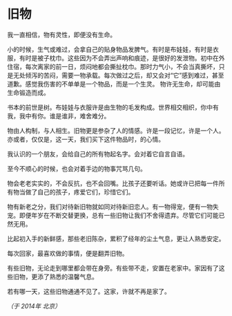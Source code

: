 # 旧物

我一直相信，物有灵性，即便没有生命。

小的时候，生气或难过，会拿自己的贴身物品发脾气。有时是布娃娃，有时是衣服，有时是被子枕巾。这些因为不会弄出声响和痕迹，是很好的发泄物。初中在外住宿，每次离家的前一日，烦闷地都会撕扯枕巾。那时力气小，不会当真撕坏，只是无处倾泻的苦闷，需要一物承载。每次做过之后，却又会对“它”感到难过，甚至道歉。感觉我伤害的不单单是一个物品，而是一个生灵。
物许无生命，却可能由生命锻造而成。

书本的前世是树。布娃娃与衣服许是由生物的毛发构成。世界相交相织，你中有我，我中有你。谁是谁非，难舍难分。

物由人构制，与人相生。旧物更是参杂了人的情感。许是一段记忆，许是一个人。亦或者，仅仅是，这一天，我们买下这件物品时，的心情。

我认识的一个朋友，会给自己的所有物起名字。会对着它自言自语。

至今不顺心的时候，也会对着手边的物事咒骂几句。

物会老老实实的，不会反抗，也不会回嘴。比孩子还要听话。她或许已把每一件所有物当做了自己的孩子，疼爱它们，珍惜它们。

物有新老之分，我们对待新旧物就如同对待新旧恋人。有一物得宠，便有一物失宠。即便年岁在不断交替更换，总有一些旧物让我们不舍得遗弃。尽管它们可能已然无用。

比起初入手的新鲜感，那些老旧陈杂，累积了经年的尘土气息，更让人熟悉安定。

每次回家，最喜欢做的事情，便是翻弄旧物。

有些旧物，无论走到哪里都会带在身旁。有些带不走，安置在老家中。家因有了这些旧物，更添了熟悉的温馨气息。

若有哪一天，这些旧物通通不见了。这家，许就不再是家了。

*（于 2014年 北京）*